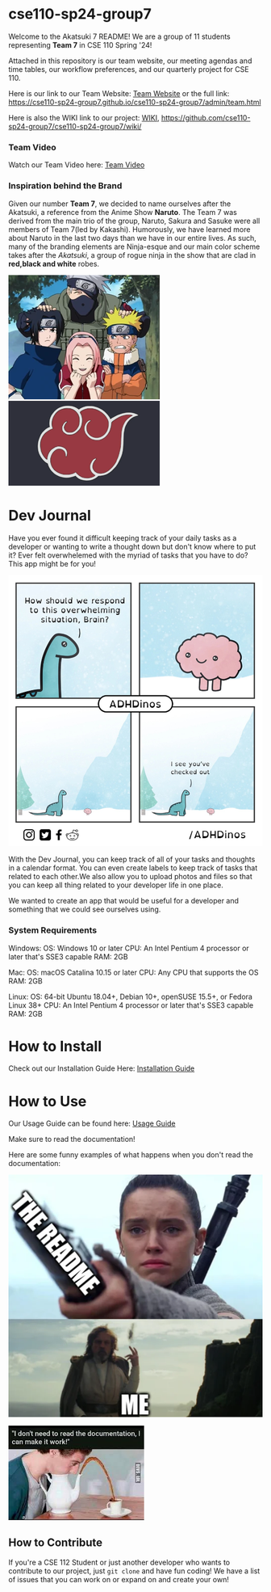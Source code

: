 # cse110-sp24-group7

Welcome to the Akatsuki 7 README! We are a group of 11 students representing **Team 7** in CSE 110 Spring '24!

Attached in this repository is our team website, our meeting agendas and time tables, our workflow preferences, and our quarterly project for CSE 110.

Here is our link to our Team Website: [Team Website](admin/team.md) or the full link: https://cse110-sp24-group7.github.io/cse110-sp24-group7/admin/team.html

Here is also the WIKI link to our project: [WIKI](https://github.com/cse110-sp24-group7/cse110-sp24-group7/wiki/), https://github.com/cse110-sp24-group7/cse110-sp24-group7/wiki/

### Team Video

Watch our Team Video here: [Team Video](https://youtu.be/FQCCy9b4-sM)

### Inspiration behind the Brand

Given our number **Team 7**, we decided to name ourselves after the Akatsuki, a reference from the Anime Show **Naruto**. The Team 7 was derived from the main trio of the group, Naruto, Sakura and Sasuke were all members of Team 7(led by Kakashi). Humorously, we have learned more about Naruto in the last two days than we have in our entire lives. As such, many of the branding elements are Ninja-esque and our main color scheme takes after the _Akatsuki_, a group of rogue ninja in the show that are clad in **red,black and white** robes.

<img src = "admin/branding/Team_Kakashi.png" alt = "Naruto Team" style="width:300px; height:auto;">
<img src = "admin/branding/Akatsuki%202.png" alt = "Akatsuki" style = "width:300px; height: auto">

# Dev Journal

Have you ever found it difficult keeping track of your daily tasks as a developer or wanting to write a thought down but don't know where to put it? Ever felt overwhelemed with the myriad of tasks that you have to do? This app might be for you!

![AbsentMinded](admin/branding/Memes/AbsentMinded.jpeg)

With the Dev Journal, you can keep track of all of your tasks and thoughts in a calendar format. You can even create labels to keep track of tasks that related to each other.We also allow you to upload photos and files so that you can keep all thing related to your developer life in one place.

We wanted to create an app that would be useful for a developer and something that we could see ourselves using.

### System Requirements

Windows:
    OS: Windows 10 or later
    CPU: An Intel Pentium 4 processor or later that's SSE3 capable
    RAM: 2GB

Mac:
    OS: macOS Catalina 10.15 or later
    CPU: Any CPU that supports the OS
    RAM: 2GB

Linux:
    OS: 64-bit Ubuntu 18.04+, Debian 10+, openSUSE 15.5+, or Fedora Linux 38+
    CPU: An Intel Pentium 4 processor or later that's SSE3 capable
    RAM: 2GB

# How to Install

Check out our Installation Guide Here: [Installation Guide](https://github.com/cse110-sp24-group7/cse110-sp24-group7/wiki/Installation-Guide)

# How to Use

Our Usage Guide can be found here: [Usage Guide](https://github.com/cse110-sp24-group7/cse110-sp24-group7/wiki/Usage-Guide)

Make sure to read the documentation!

Here are some funny examples of what happens when you don't read the documentation:

![Docs](admin/branding/memes/Docs_You.png)

![Coffee](admin/branding/memes/Coffee_Docs.jpeg)

## How to Contribute

If you're a CSE 112 Student or just another developer who wants to contribute to our project, just `git clone` and have fun coding! We have a list of issues that you can work on or expand on and create your own!


